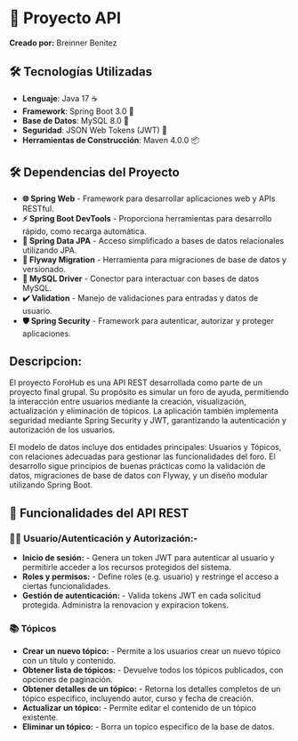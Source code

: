 # 🚀 Proyecto API 

**Creado por:**  Breinner Benitez

## 🛠 Tecnologías Utilizadas

- **Lenguaje**: Java 17 ☕
- **Framework**: Spring Boot 3.0 🌱
- **Base de Datos**: MySQL 8.0 🐬
- **Seguridad**: JSON Web Tokens (JWT) 🔐
- **Herramientas de Construcción**: Maven 4.0.0 📦

## 🛠️ Dependencias del Proyecto


- **🌐 Spring Web** - Framework para desarrollar aplicaciones web y APIs RESTful.  
- **⚡ Spring Boot DevTools** - Proporciona herramientas para desarrollo rápido, como recarga automática.  
- **📂 Spring Data JPA** - Acceso simplificado a bases de datos relacionales utilizando JPA.  
- **🛫 Flyway Migration** - Herramienta para migraciones de base de datos y versionado.  
- **🐬 MySQL Driver** - Conector para interactuar con bases de datos MySQL.  
- **✔️ Validation** - Manejo de validaciones para entradas y datos de usuario.  
- **🛡️ Spring Security** - Framework para autenticar, autorizar y proteger aplicaciones.

 ## Descripcion:

El proyecto ForoHub es una API REST desarrollada como parte de un proyecto final grupal. Su propósito es simular un foro de ayuda, permitiendo la interacción entre usuarios mediante la creación, visualización, actualización y eliminación de tópicos. La aplicación también implementa seguridad mediante Spring Security y JWT, garantizando la autenticación y autorización de los usuarios.

El modelo de datos incluye dos entidades principales: Usuarios y Tópicos, con relaciones adecuadas para gestionar las funcionalidades del foro. El desarrollo sigue principios de buenas prácticas como la validación de datos, migraciones de base de datos con Flyway, y un diseño modular utilizando Spring Boot.



## 🌟 Funcionalidades del API REST
### 🧑‍💻 Usuario/Autenticación y Autorización:-
- **Inicio de sesión:** - Genera un token JWT para autenticar al usuario y permitirle acceder a los recursos protegidos del sistema.
- **Roles y permisos:** - Define roles (e.g. usuario) y restringe el acceso a ciertas funcionalidades.
- **Gestión de autenticación:** - Valida tokens JWT en cada solicitud protegida. Administra la renovacion y expiracion tokens.


### 📚 Tópicos
- **Crear un nuevo tópico:** - Permite a los usuarios crear un nuevo tópico con un título y contenido.
- **Obtener lista de tópicos:** - Devuelve todos los tópicos publicados, con opciones de paginación.
- **Obtener detalles de un tópico:** - Retorna los detalles completos de un tópico especifico, incluyendo autor, curso y fecha de creación.
- **Actualizar un tópico:** - Permite editar el contenido de un tópico existente.
- **Eliminar un tópico:** - Borra un topico especifico de la base de datos.




